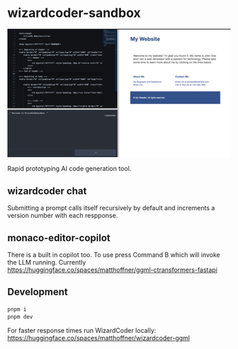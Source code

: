 # wizardcoder-sandbox

![](./demo.png)

Rapid prototyping AI code generation tool.

## wizardcoder chat

Submitting a prompt calls itself recursively by default and increments a version number with each respponse.

## monaco-editor-copilot

There is a built in copilot too. To use press Command B which will invoke the LLM running. Currently https://huggingface.co/spaces/matthoffner/ggml-ctransformers-fastapi

## Development

```bash
pnpm i
pnpm dev
```

For faster response times run WizardCoder locally: https://huggingface.co/spaces/matthoffner/wizardcoder-ggml
